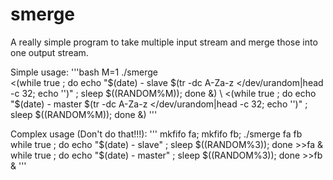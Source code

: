 # smerge

A really simple program to take multiple input stream and merge those into one output stream.


Simple usage:
'''bash
M=1 ./smerge \
<(while true ; do echo "$(date) - slave $(tr -dc A-Za-z </dev/urandom|head -c 32; echo '')" ; sleep $((RANDOM%M)); done &) \
<(while true ; do echo "$(date) - master $(tr -dc A-Za-z </dev/urandom|head -c 32; echo '')" ; sleep $((RANDOM%M)); done &)
'''


Complex usage (Don't do that!!!):
'''
mkfifo fa; mkfifo fb;
./smerge fa fb
while true ; do echo "$(date) -  slave" ; sleep $((RANDOM%3)); done >>fa &
while true ; do echo "$(date) - master" ; sleep $((RANDOM%3)); done >>fb & 
'''